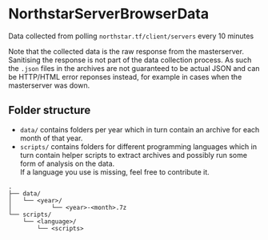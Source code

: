 # NorthstarServerBrowserData
Data collected from polling `northstar.tf/client/servers` every 10 minutes

Note that the collected data is the raw response from the masterserver. Sanitising the response is not part of the data collection process. As such the `.json` files in the archives are not guaranteed to be actual JSON and can be HTTP/HTML error reponses instead, for example in cases when the masterserver was down.

## Folder structure

- `data/` contains folders per year which in turn contain an archive for each month of that year.
- `scripts/` contains folders for different programming languages which in turn contain helper scripts to extract archives and possibly run some form of analysis on the data. \
  If a language you use is missing, feel free to contribute it.


```
.
├── data/
│   └── <year>/
│           └── <year>-<month>.7z
└── scripts/
    └── <language>/
        └── <scripts>
```